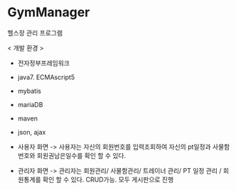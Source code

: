 # GymManager

헬스장 관리 프로그램 
 
  < 개발 환경 >
  
  - 전자정부프레임워크
  - java7. ECMAscript5
  - mybatis
  - mariaDB
  - maven
  - json, ajax


- 사용자 화면
  -> 사용자는 자신의 회원번호를 입력조회하여 자신의 pt일정과 사물함번호와 회원권남은일수를 확인 할 수 있다.
  
- 관리자 화면
  -> 관리자는 회원관리/ 사물함관리/ 트레이너 관리/ PT 일정 관리 / 회원통계를 확인 할 수 있다. CRUD가능. 모두 게시판으로 진행
